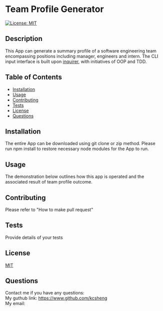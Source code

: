 <h1>Team Profile Generator</h1>

[![License: MIT](https://img.shields.io/badge/License-MIT-yellow.svg)](https://opensource.org/licenses/MIT)

<h2>Description</h2>

This App can generate a summary profile of a software engineering team encompassing positions including manager, engineers and intern. The CLI input interface is built upon [inquirer](https://www.npmjs.com/package/inquirer), with initiatives of OOP and TDD.

<h2>Table of Contents</h2>
<ul>
  <li><a href="#install">Installation</a></li>
  <li><a href="#usage">Usage</a></li>
  <li><a href="#contribution">Contributing</a></li>
  <li><a href="#test">Tests</a></li>
  <li><a href="#license">License</a></li>
  <li><a href="#contact">Questions</a></li>
</ul>
<h2 id="install">Installation</h2>
The entire App can be downloaded using git clone or zip method. Please run npm install to restore necessary node modules for the App to run.
<h2 id="usage">Usage</h2>
The demonstration below outlines how this app is operated and the associated result of team profile outcome.
<h2 id="contribution">Contributing</h2>
Please refer to "How to make pull request"
<h2 id="test">Tests</h2>
Provide details of your tests
<h2 id="license">License</h2>

[MIT](https://opensource.org/licenses/MIT)

<h2 id="contact">Questions</h2>

Contact me if you have any questions:<br>
My guthub link: <a href="https://www.github.com/kcsheng">https://www.github.com/kcsheng</a><br>
My email:
